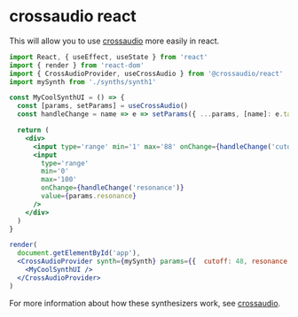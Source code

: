# crossaudio react

This will allow you to use [crossaudio](https://www.npmjs.com/package/@crossaudio/core) more easily in react.


```jsx
import React, { useEffect, useState } from 'react'
import { render } from 'react-dom'
import { CrossAudioProvider, useCrossAudio } from '@crossaudio/react'
import mySynth from './synths/synth1'

const MyCoolSynthUI = () => {
  const [params, setParams] = useCrossAudio()
  const handleChange = name => e => setParams({ ...params, [name]: e.target.value })

  return (
    <div>
      <input type='range' min='1' max='88' onChange={handleChange('cutoff')} value={params.cutoff} />
      <input
        type='range'
        min='0'
        max='100'
        onChange={handleChange('resonance')}
        value={params.resonance}
      />
    </div>
  )
}

render(
  document.getElementById('app'),
  <CrossAudioProvider synth={mySynth} params={{  cutoff: 48, resonance: 0 }}>
    <MyCoolSynthUI />
  </CrossAudioProvider>
)
```

For more information about how these synthesizers work, see [crossaudio](https://www.npmjs.com/package/@crossaudio/core).
